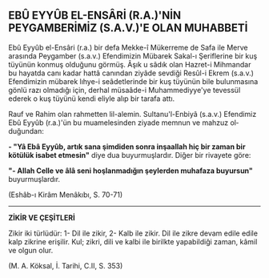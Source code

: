 ## EBÛ EYYÛB EL-ENSÂRİ (R.A.)'NİN PEYGAMBERİMİZ (S.A.V.)'E OLAN MUHABBETİ

Ebû Eyyûb el-Ensâri (r.a.) bir defa Mekke-î Mükerreme de Safa ile Merve arasında Peygamber (s.a.v.) Efendimizin Mübarek Sakal-ı Şeriflerine bir kuş tüyünün konmuş olduğunu görmüş. Âşık u sâdık olan Hazret-i Mihmandar bu hayatda canı kadar hattâ canından ziyâde sevdiği Resûl-i Ek­rem (s.a.v.) Efendimizin mübarek lıhye-i seâdetlerinde bir kuş tüyünün bile bulunmasına gönlü razı olmadığı için, derhal müsaâde-i Muhammediyye'ye tevessül ederek o kuş tüyünü kendi eliyle alıp bir tarafa attı.

Rauf ve Rahim olan rahmetten lil-alemin. Sultanu'l-Enbiyâ (s.a.v.) Efendimiz Ebû Eyyûb (r.a.)'ün bu muamelesinden ziyade memnun ve mahzuz ol­duğundan:

**- "Yâ Ebâ Eyyûb, artık sana şimdiden sonra inşaallah hiç bir zaman bir kötülük isabet etme­sin"** diye dua buyurmuşlardır. Diğer bir rivayete göre:

**"- Allah Celle ve âlâ seni hoşlanmadığın şey­lerden muhafaza buyursun"** buyurmuşlardır.

(Eshâb-ı Kirâm Menâkıbı, S. 70-71)

<hr>

**ZİKİR VE ÇEŞİTLERİ**

Zikir iki türlüdür: 1- Dil ile zikir, 2- Kalb ile zi­kir. Dil ile zikre devam edile edile kalp zikrine eri­şilir. Kul; zikri, dili ve kalbi ile birilkte yapabildiği zaman, kâmil ve olgun olur.

(M. A. Köksal, İ. Tarihi, C.II, S. 353)
